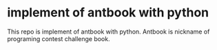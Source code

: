# implement of antbook with python
This repo is implement of antbook with python. Antbook is nickname of programing contest challenge book.